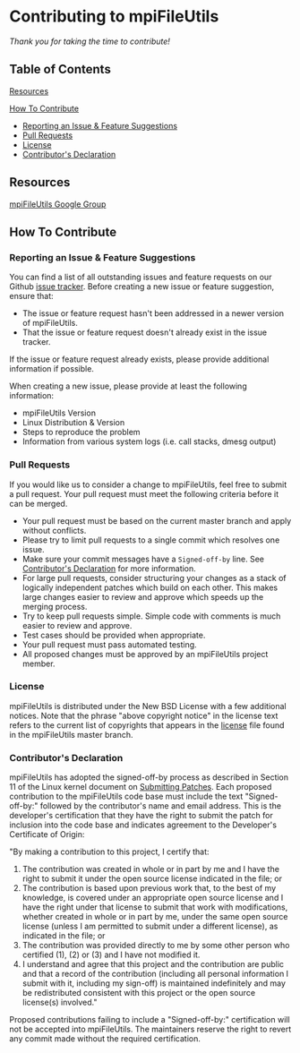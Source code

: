 # Contributing to mpiFileUtils

*Thank you for taking the time to contribute!*

## Table of Contents
[Resources](#resources)

[How To Contribute](#how-to-contribute)
  * [Reporting an Issue & Feature Suggestions](#reporting-an-issue--feature-suggestions)
  * [Pull Requests](#pull-requests)
  * [License](#license)
  * [Contributor's Declaration](#contributors-declaration)

## Resources
[mpiFileUtils Google Group](https://groups.google.com/forum/#!forum/mpifileutils)

## How To Contribute

### Reporting an Issue & Feature Suggestions
You can find a list of all outstanding issues and feature requests on our Github
[issue tracker](https://github.com/hpc/mpifileutils/issues). Before creating a new
issue or feature suggestion, ensure that:
* The issue or feature request hasn't been addressed in a newer version of mpiFileUtils.
* That the issue or feature request doesn't already exist in the issue tracker.

If the issue or feature request already exists, please provide additional
information if possible.

When creating a new issue, please provide at least the following information:
* mpiFileUtils Version
* Linux Distribution & Version
* Steps to reproduce the problem
* Information from various system logs (i.e. call stacks, dmesg output)

### Pull Requests
If you would like us to consider a change to mpiFileUtils, feel free to submit
a pull request. Your pull request must meet the following criteria before
it can be merged.

* Your pull request must be based on the current master branch and
apply without conflicts.
* Please try to limit pull requests to a single commit which resolves
one issue.
* Make sure your commit messages have a `Signed-off-by` line. See
[Contributor's Declaration](#contributors-declaration) for more information.
* For large pull requests, consider structuring your changes as a stack of
logically independent patches which build on each other.  This makes large
changes easier to review and approve which speeds up the merging process.
* Try to keep pull requests simple. Simple code with comments is much easier
to review and approve.
* Test cases should be provided when appropriate.
* Your pull request must pass automated testing.
* All proposed changes must be approved by an mpiFileUtils project member.

### License
mpiFileUtils is distributed under the New BSD License with a few additional notices.
Note that the phrase "above copyright notice" in the license text refers to the
current list of copyrights that appears in the
[license](https://github.com/hpc/mpifileutils/blob/master/LICENSE) file found in
the mpiFileUtils master branch.

### Contributor's Declaration
mpiFileUtils has adopted the signed-off-by process as described in Section
11 of the Linux kernel document on
[Submitting Patches](https://www.kernel.org/doc/html/latest/process/submitting-patches.html).
Each proposed contribution to the mpiFileUtils code base must include the text
"Signed-off-by:" followed by the contributor's name and email address. This is
the developer's certification that they have the right to submit the patch for
inclusion into the code base and indicates agreement to the Developer's
Certificate of Origin:

"By making a contribution to this project, I certify that:
1. The contribution was created in whole or in part by me and I have the right
to submit it under the open source license indicated in the file; or
2. The contribution is based upon previous work that, to the best of my knowledge,
is covered under an appropriate open source license and I have the right under
that license to submit that work with modifications, whether created in whole or
in part by me, under the same open source license (unless I am permitted to submit
under a different license), as indicated in the file; or
3. The contribution was provided directly to me by some other person who certified
(1), (2) or (3) and I have not modified it.
4. I understand and agree that this project and the contribution are public and
that a record of the contribution (including all personal information I submit
with it, including my sign-off) is maintained indefinitely and may be
redistributed consistent with this project or the open source license(s) involved."

Proposed contributions failing to include a "Signed-off-by:" certification will
not be accepted into mpiFileUtils. The maintainers reserve the right to revert
any commit made without the required certification.
